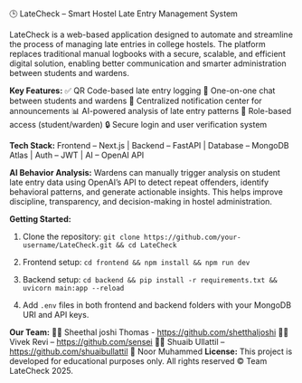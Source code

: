  🕒 LateCheck – Smart Hostel Late Entry Management System

LateCheck is a web-based application designed to automate and streamline the process of managing late entries in college hostels. The platform replaces traditional manual logbooks with a secure, scalable, and efficient digital solution, enabling better communication and smarter administration between students and wardens.

**Key Features:**
✅ QR Code-based late entry logging
💬 One-on-one chat between students and wardens
🔔 Centralized notification center for announcements
📊 AI-powered analysis of late entry patterns
🛂 Role-based access (student/warden)
🔒 Secure login and user verification system

**Tech Stack:**
Frontend – Next.js | Backend – FastAPI | Database – MongoDB Atlas | Auth – JWT | AI – OpenAI API

**AI Behavior Analysis:**
Wardens can manually trigger analysis on student late entry data using OpenAI’s API to detect repeat offenders, identify behavioral patterns, and generate actionable insights. This helps improve discipline, transparency, and decision-making in hostel administration.

**Getting Started:**

1. Clone the repository:
   `git clone https://github.com/your-username/LateCheck.git && cd LateCheck`

2. Frontend setup:
   `cd frontend && npm install && npm run dev`

3. Backend setup:
   `cd backend && pip install -r requirements.txt && uvicorn main:app --reload`

4. Add `.env` files in both frontend and backend folders with your MongoDB URI and API keys.

**Our Team:**
👨‍💻 Sheethal joshi Thomas - https://github.com/shetthaljoshi
👩‍💻 Vivek Revi – https://github.com/sensei
🧑‍💻 Shuaib Ullattil – https://github.com/shuaibullattil
🧠 Noor Muhammed
**License:**
This project is developed for educational purposes only. All rights reserved © Team LateCheck 2025.

